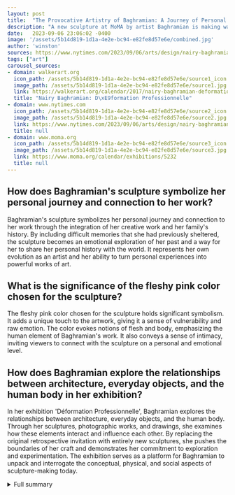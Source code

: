 ```yaml
---
layout: post
title:  "The Provocative Artistry of Baghramian: A Journey of Personal Connections and Transformative Power"
description: "A new sculpture at MoMA by artist Baghramian is making waves with its provocative interpretation of personal history and transformative power. The sculpture, titled 'S'adossant (Pauline)' or 'Reclining (Pauline)', captures the artist's personal journey and connection to her work in a mesmerizing display of vulnerability and raw emotion."
date:   2023-09-06 23:06:02 -0400
image: '/assets/5b14d819-1d1a-4e2e-bc94-e82fe8d57e6e/combined.jpg'
author: 'winston'
sources: https://www.nytimes.com/2023/09/06/arts/design/nairy-baghramian-met-facade-nyc-sculpture.html https://www.moma.org/calendar/exhibitions/5232 https://walkerart.org/calendar/2017/nairy-baghramian-deformation-professionnelle
tags: ["art"]
carousel_sources:
- domain: walkerart.org
  icon_path: /assets/5b14d819-1d1a-4e2e-bc94-e82fe8d57e6e/source1_icon.jpg
  image_path: /assets/5b14d819-1d1a-4e2e-bc94-e82fe8d57e6e/source1.jpg
  link: https://walkerart.org/calendar/2017/nairy-baghramian-deformation-professionnelle
  title: "Nairy Baghramian: D\xE9formation Professionnelle"
- domain: www.nytimes.com
  icon_path: /assets/5b14d819-1d1a-4e2e-bc94-e82fe8d57e6e/source2_icon.jpg
  image_path: /assets/5b14d819-1d1a-4e2e-bc94-e82fe8d57e6e/source2.jpg
  link: https://www.nytimes.com/2023/09/06/arts/design/nairy-baghramian-met-facade-nyc-sculpture.html
  title: null
- domain: www.moma.org
  icon_path: /assets/5b14d819-1d1a-4e2e-bc94-e82fe8d57e6e/source3_icon.jpg
  image_path: /assets/5b14d819-1d1a-4e2e-bc94-e82fe8d57e6e/source3.jpg
  link: https://www.moma.org/calendar/exhibitions/5232
  title: null
---
```


## How does Baghramian's sculpture symbolize her personal journey and connection to her work?
Baghramian's sculpture symbolizes her personal journey and connection to her work through the integration of her creative work and her family's history. By including difficult memories that she had previously sheltered, the sculpture becomes an emotional exploration of her past and a way for her to share her personal history with the world. It represents her own evolution as an artist and her ability to turn personal experiences into powerful works of art.

## What is the significance of the fleshy pink color chosen for the sculpture?
The fleshy pink color chosen for the sculpture holds significant symbolism. It adds a unique touch to the artwork, giving it a sense of vulnerability and raw emotion. The color evokes notions of flesh and body, emphasizing the human element of Baghramian's work. It also conveys a sense of intimacy, inviting viewers to connect with the sculpture on a personal and emotional level.

## How does Baghramian explore the relationships between architecture, everyday objects, and the human body in her exhibition?
In her exhibition 'Déformation Professionnelle', Baghramian explores the relationships between architecture, everyday objects, and the human body. Through her sculptures, photographic works, and drawings, she examines how these elements interact and influence each other. By replacing the original retrospective invitation with entirely new sculptures, she pushes the boundaries of her craft and demonstrates her commitment to exploration and experimentation. The exhibition serves as a platform for Baghramian to unpack and interrogate the conceptual, physical, and social aspects of sculpture-making today.


<details>
        <summary>Full summary</summary>
<p>A new sculpture titled 'S'adossant (Pauline)' or 'Reclining (Pauline)' has been placed on extended view in the sculpture garden at MoMA. The sculpture is made up of three main sections painted in a fleshy pink color, resembling a reclining figure. This artwork captivates visitors as it symbolizes the artist's personal journey and connection to her work.</p>
<p>Baghramian has brought together her creative work and her family's history in this sculpture, including difficult memories that she had previously sheltered. It is an emotional exploration of her past, and through her artwork, she shares a part of her personal history with the world. The fleshy pink color chosen for the sculpture adds a unique touch, giving the artwork a sense of vulnerability and raw emotion.</p>
<p>The connection between Baghramian and her sculpture goes beyond the material used. It is a representation of her own journey as an artist and the evolution of her creative process. The sculpture speaks volumes about the artist's commitment to her craft and her ability to turn personal experiences into powerful works of art.</p>
<p>In addition to Baghramian's sculpture, the Abby Aldrich Rockefeller Sculpture Garden at MoMA has a rich history of its own. It was opened in 1939 and has since undergone a redesign by Philip Johnson in 1953. Over the years, the Sculpture Garden has been used for exhibitions, performances, and even protests, making it a dynamic space within the museum.</p>
<p>The current selection of works on view in the Sculpture Garden further enhances the artistic atmosphere. It provides a backdrop for Baghramian's sculpture, creating a cohesive experience for visitors.</p>
<p>Baghramian's exhibition, 'Déformation Professionnelle', is another significant aspect of her artistic journey. The exhibition showcases her sculptures, photographic works, and drawings, all exploring the relationships between architecture, everyday objects, and the human body.</p>
<p>One notable aspect of Baghramian's exhibition is the replacement of the original retrospective invitation with entirely new sculptures. This decision demonstrates her commitment to pushing the boundaries of her craft and exploring new ideas.</p>
<p>'Déformation Professionnelle' takes its name from the French phrase that refers to the ways a person's worldview can be altered by their chosen vocation. Baghramian uses the exhibition as a platform to unpack and interrogate the conceptual, physical, and social aspects of sculpture-making today.</p>
<p>The exhibition was organized by curators Vincenzo de Bellis and Victoria Sung at the Walker, and by curator Martin Germann at S.M.A.K. This collaborative effort highlights the importance of showcasing Baghramian's work and the impact it has on the art world.</p>
<p>Overall, Baghramian's sculpture at MoMA and her exhibition 'Déformation Professionnelle' provide a deep exploration of her journey as an artist. The personal connections she infuses into her work and her dedication to her craft make her a standout in the art world. Visitors to MoMA are treated to a visual and emotional experience that allows them to connect with the artist on a profound level. Baghramian's work is a testament to the power of art in transforming personal history into engaging and thought-provoking sculptures.</p>
</details>